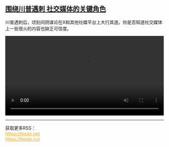 <!--1721657827000-->
[围绕川普遇刺 社交媒体的关键角色](https://www.dw.com/zh/%E5%9B%B4%E7%BB%95%E5%B7%9D%E6%99%AE%E9%81%87%E5%88%BA%20%E7%A4%BE%E4%BA%A4%E5%AA%92%E4%BD%93%E7%9A%84%E5%85%B3%E9%94%AE%E8%A7%92%E8%89%B2/a-69713218)
------

<p>川普遇刺后，顷刻间阴谋论在X和其他社媒平台上大行其道。你是否知道社交媒体上一些很火的内容也缺乏可信度。</small></p><video src="https://tvdownloaddw-a.akamaihd.net/vps/webvideos/CHI/2024/DWVG/DWVGCHI240719_trumpsocial-mit-subt_01ICW_AVC_480x270.mp4" controls style="width:100%"></video><br><hr><div>获取更多RSS：<br><a href="https://feedx.net" style="color:orange" target="_blank">https://feedx.net</a> <br><a href="https://feedx.run" style="color:orange" target="_blank">https://feedx.run</a><br></div>
